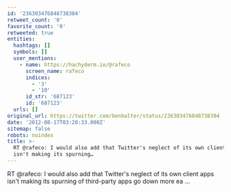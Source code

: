 ```yaml
---
id: '236303476848738304'
retweet_count: '0'
favorite_count: '0'
retweeted: true
entities:
  hashtags: []
  symbols: []
  user_mentions:
    - name: https://hachyderm.io/@rafeco
      screen_name: rafeco
      indices:
        - '3'
        - '10'
      id_str: '687123'
      id: '687123'
  urls: []
original_url: https://twitter.com/benbalter/status/236303476848738304
date: '2012-08-17T03:28:33.000Z'
sitemap: false
robots: noindex
title: >-
  RT @rafeco: I would also add that Twitter's neglect of its own client apps
  isn't making its spurning…
---
```


RT @rafeco: I would also add that Twitter's neglect of its own client apps isn't making its spurning of third-party apps go down more ea ...
